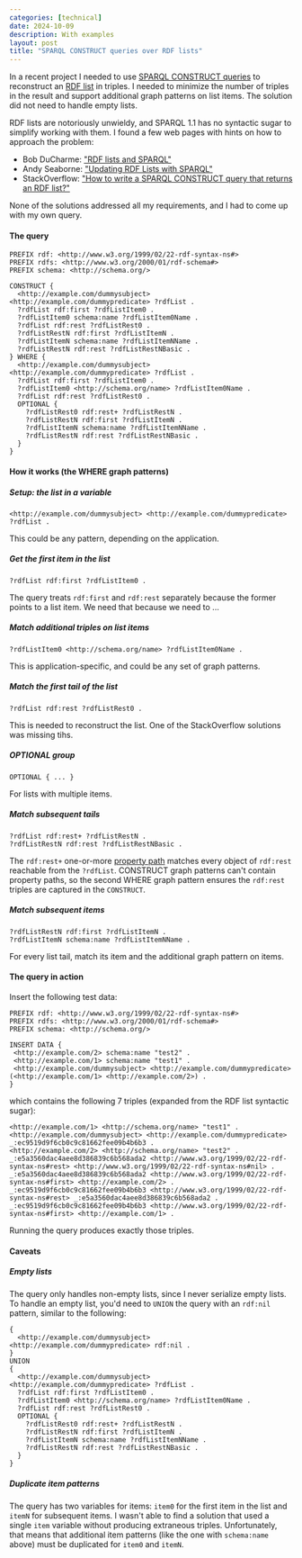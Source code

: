 ```yaml
---
categories: [technical]
date: 2024-10-09
description: With examples
layout: post
title: "SPARQL CONSTRUCT queries over RDF lists"
---
```


In a recent project I needed to use [SPARQL CONSTRUCT queries](https://www.w3.org/TR/rdf-sparql-query/#construct) to reconstruct an [RDF list](https://www.w3.org/TR/rdf-schema/#ch_collectionvocab) in triples. I needed to minimize the number of triples in the result and support additional graph patterns on list items. The solution did not need to handle empty lists.

RDF lists are notoriously unwieldy, and SPARQL 1.1 has no syntactic sugar to simplify working with them. I found a few web pages with hints on how to approach the problem:

- Bob DuCharme: ["RDF lists and SPARQL"](https://www.bobdc.com/blog/rdf-lists-and-sparql/)
- Andy Seaborne: ["Updating RDF Lists with SPARQL"](https://afs.github.io/rdf-lists-sparql)
- StackOverflow: ["How to write a SPARQL CONSTRUCT query that returns an RDF list?"](https://stackoverflow.com/questions/44221975/how-to-write-a-sparql-construct-query-that-returns-an-rdf-list)

None of the solutions addressed all my requirements, and I had to come up with my own query.

#### The query

```sparql
PREFIX rdf: <http://www.w3.org/1999/02/22-rdf-syntax-ns#>
PREFIX rdfs: <http://www.w3.org/2000/01/rdf-schema#>
PREFIX schema: <http://schema.org/>

CONSTRUCT {
  <http://example.com/dummysubject> <http://example.com/dummypredicate> ?rdfList .
  ?rdfList rdf:first ?rdfListItem0 .
  ?rdfListItem0 schema:name ?rdfListItem0Name .
  ?rdfList rdf:rest ?rdfListRest0 .
  ?rdfListRestN rdf:first ?rdfListItemN .
  ?rdfListItemN schema:name ?rdfListItemNName .
  ?rdfListRestN rdf:rest ?rdfListRestNBasic .
} WHERE {
  <http://example.com/dummysubject> <http://example.com/dummypredicate> ?rdfList .
  ?rdfList rdf:first ?rdfListItem0 .
  ?rdfListItem0 <http://schema.org/name> ?rdfListItem0Name .
  ?rdfList rdf:rest ?rdfListRest0 .
  OPTIONAL {
    ?rdfListRest0 rdf:rest+ ?rdfListRestN .
    ?rdfListRestN rdf:first ?rdfListItemN .
    ?rdfListItemN schema:name ?rdfListItemNName .
    ?rdfListRestN rdf:rest ?rdfListRestNBasic .
  }
}
```

#### How it works (the WHERE graph patterns)

##### Setup: the list in a variable

```
<http://example.com/dummysubject> <http://example.com/dummypredicate> ?rdfList .
```

This could be any pattern, depending on the application.

##### Get the first item in the list

```
?rdfList rdf:first ?rdfListItem0 .
```

The query treats `rdf:first` and `rdf:rest` separately because the former points to a list item. We need that because we need to ...

##### Match additional triples on list items

```
?rdfListItem0 <http://schema.org/name> ?rdfListItem0Name .
```

This is application-specific, and could be any set of graph patterns.

##### Match the first tail of the list

```
?rdfList rdf:rest ?rdfListRest0 .
```

This is needed to reconstruct the list. One of the StackOverflow solutions was missing tihs.

##### OPTIONAL group

```
OPTIONAL { ... }
```

For lists with multiple items.

##### Match subsequent tails

```
?rdfList rdf:rest+ ?rdfListRestN .
?rdfListRestN rdf:rest ?rdfListRestNBasic .
```

The `rdf:rest+` one-or-more [property path](https://www.w3.org/TR/sparql11-query/#propertypaths) matches every object of `rdf:rest` reachable from the `?rdfList`. CONSTRUCT graph patterns can't contain property paths, so the second WHERE graph pattern ensures the `rdf:rest` triples are captured in the `CONSTRUCT`.

##### Match subsequent items

```
?rdfListRestN rdf:first ?rdfListItemN .
?rdfListItemN schema:name ?rdfListItemNName .
```

For every list tail, match its item and the additional graph pattern on items.

#### The query in action

Insert the following test data:

```sparql
PREFIX rdf: <http://www.w3.org/1999/02/22-rdf-syntax-ns#>
PREFIX rdfs: <http://www.w3.org/2000/01/rdf-schema#>
PREFIX schema: <http://schema.org/>

INSERT DATA {
 <http://example.com/2> schema:name "test2" .
 <http://example.com/1> schema:name "test1" .
 <http://example.com/dummysubject> <http://example.com/dummypredicate> (<http://example.com/1> <http://example.com/2>) .
}
```

which contains the following 7 triples (expanded from the RDF list syntactic sugar):

```turtle
<http://example.com/1> <http://schema.org/name> "test1" .
<http://example.com/dummysubject> <http://example.com/dummypredicate> _:ec9519d9f6cb0c9c81662fee09b4b6b3 .
<http://example.com/2> <http://schema.org/name> "test2" .
_:e5a3560dac4aee8d386839c6b568ada2 <http://www.w3.org/1999/02/22-rdf-syntax-ns#rest> <http://www.w3.org/1999/02/22-rdf-syntax-ns#nil> .
_:e5a3560dac4aee8d386839c6b568ada2 <http://www.w3.org/1999/02/22-rdf-syntax-ns#first> <http://example.com/2> .
_:ec9519d9f6cb0c9c81662fee09b4b6b3 <http://www.w3.org/1999/02/22-rdf-syntax-ns#rest> _:e5a3560dac4aee8d386839c6b568ada2 .
_:ec9519d9f6cb0c9c81662fee09b4b6b3 <http://www.w3.org/1999/02/22-rdf-syntax-ns#first> <http://example.com/1> .
```

Running the query produces exactly those triples.

#### Caveats

##### Empty lists

The query only handles non-empty lists, since I never serialize empty lists. To handle an empty list, you'd need to `UNION` the query with an `rdf:nil` pattern, similar to the following:

```sparql
{
  <http://example.com/dummysubject> <http://example.com/dummypredicate> rdf:nil .
}
UNION
{
  <http://example.com/dummysubject> <http://example.com/dummypredicate> ?rdfList .
  ?rdfList rdf:first ?rdfListItem0 .
  ?rdfListItem0 <http://schema.org/name> ?rdfListItem0Name .
  ?rdfList rdf:rest ?rdfListRest0 .
  OPTIONAL {
    ?rdfListRest0 rdf:rest+ ?rdfListRestN .
    ?rdfListRestN rdf:first ?rdfListItemN .
    ?rdfListItemN schema:name ?rdfListItemNName .
    ?rdfListRestN rdf:rest ?rdfListRestNBasic .
  }
}
```

##### Duplicate item patterns

The query has two variables for items: `item0` for the first item in the list and `itemN` for subsequent items. I wasn't able to find a solution that used a single `item` variable without producing extraneous triples. Unfortunately, that means that additional item patterns (like the one with `schema:name` above) must be duplicated for `item0` and `itemN`.
